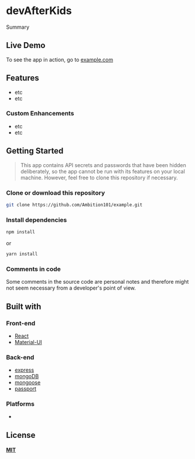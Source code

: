 # devAfterKids

Summary


## Live Demo

To see the app in action, go to [example.com](https://example.com/)

## Features

* etc
* etc

### Custom Enhancements

* etc
* etc

 
## Getting Started

> This app contains API secrets and passwords that have been hidden deliberately, so the app cannot be run with its features on your local machine. However, feel free to clone this repository if necessary.

### Clone or download this repository

```sh
git clone https://github.com/Ambition101/example.git
```

### Install dependencies

```sh
npm install
```

or

```sh
yarn install
```

### Comments in code

Some comments in the source code are personal notes and therefore might not seem necessary from a developer's point of view.

## Built with

### Front-end

* [React](https://reactjs.org/)
* [Material-UI](https://material-ui.com/)


### Back-end

* [express](https://expressjs.com/)
* [mongoDB](https://www.mongodb.com/)
* [mongoose](http://mongoosejs.com/)
* [passport](http://www.passportjs.org/)

### Platforms

*

## License

#### [MIT](./LICENSE)